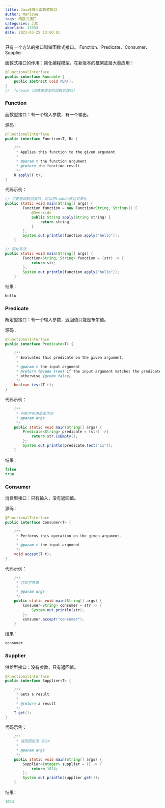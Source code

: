 ```yaml
---
title: Java8四大函数式接口
author: Marlowe
tags: 函数式接口
categories: JUC
abbrlink: 12083
date: 2021-03-25 13:00:01
---
```

只有一个方法的接口叫做函数式接口。
Function、Predicate、Consumer、Supplier
<!--more-->
函数式接口的作用：简化编程模型，在新版本的框架底层大量应用！

```java
@FunctionalInterface
public interface Runnable {
    public abstract void run();
}
//  foreach（消费者类型的函数式接口）
```
### Function
函数型接口：有一个输入参数，有一个输出。

源码：
```java
@FunctionalInterface
public interface Function<T, R> {

    /**
     * Applies this function to the given argument.
     *
     * @param t the function argument
     * @return the function result
     */
    R apply(T t);
}
```
代码示例：
```java
// 只要是函数型接口，可以用lambda表达式简化
public static void main(String[] args) {
        Function function = new Function<String, String>() {
            @Override
            public String apply(String string) {
                return string;
            }
        };
        System.out.println(function.apply("hello"));
    }

// 简化写法
public static void main(String[] args) {
        Function<String, String> function = (str) -> {
            return str;
        };
        System.out.println(function.apply("hello"));
    }
```
结果：
```java
hello
```


### Predicate
断定型接口：有一个输入参数，返回值只能是布尔值。

源码：
```java
@FunctionalInterface
public interface Predicate<T> {

    /**
     * Evaluates this predicate on the given argument.
     *
     * @param t the input argument
     * @return {@code true} if the input argument matches the predicate,
     * otherwise {@code false}
     */
    boolean test(T t);
}
```

代码示例：
```java
    /**
     * 判断字符串是否为空
     * @param args
     */
    public static void main(String[] args) {
        Predicate<String> predicate = (str) ->{
            return str.isEmpty();
        };
        System.out.println(predicate.test("11"));
    }
```
结果：
```java
false
true
```

### Consumer
消费型接口：只有输入，没有返回值。

源码：
```java
@FunctionalInterface
public interface Consumer<T> {

    /**
     * Performs this operation on the given argument.
     *
     * @param t the input argument
     */
    void accept(T t);
}
```

代码示例：
```java
    /**
     * 打印字符串
     *
     * @param args
     */
    public static void main(String[] args) {
        Consumer<String> consumer = str -> {
            System.out.println(str);
        };
        consumer.accept("consumer");
    }
```

结果：
```java
consumer
```



### Supplier
供给型接口：没有参数，只有返回值。
```java
@FunctionalInterface
public interface Supplier<T> {

    /**
     * Gets a result.
     *
     * @return a result
     */
    T get();
}
```

代码示例：
```java
    /**
     * 返回固定值 1024
     *
     * @param args
     */
    public static void main(String[] args) {
        Supplier<Integer> supplier = () -> {
            return 1024;
        };
        System.out.println(supplier.get());
    }
```

结果：
```java
1024
```









